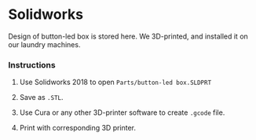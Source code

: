 # Solidworks

Design of button-led box is stored here. We 3D-printed, and installed it on our laundry machines.

### Instructions
1. Use Solidworks 2018 to open `Parts/button-led box.SLDPRT`

2. Save as `.STL`.

3. Use Cura or any other 3D-printer software to create `.gcode` file.

4. Print with corresponding 3D printer.
